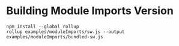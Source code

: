# Building Module Imports Version

```shell
npm install --global rollup
rollup examples/moduleImports/sw.js --output examples/moduleImports/bundled-sw.js
```
